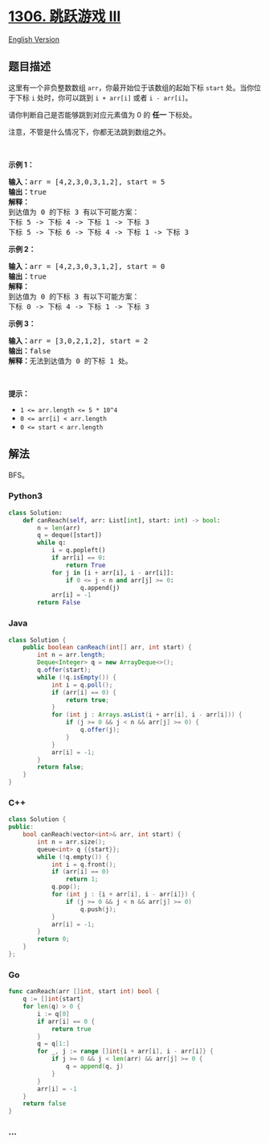 # [1306. 跳跃游戏 III](https://leetcode.cn/problems/jump-game-iii)

[English Version](/solution/1300-1399/1306.Jump%20Game%20III/README_EN.md)

## 题目描述

<!-- 这里写题目描述 -->

<p>这里有一个非负整数数组&nbsp;<code>arr</code>，你最开始位于该数组的起始下标&nbsp;<code>start</code>&nbsp;处。当你位于下标&nbsp;<code>i</code>&nbsp;处时，你可以跳到&nbsp;<code>i + arr[i]</code> 或者 <code>i - arr[i]</code>。</p>

<p>请你判断自己是否能够跳到对应元素值为 0 的 <strong>任一</strong> 下标处。</p>

<p>注意，不管是什么情况下，你都无法跳到数组之外。</p>

<p>&nbsp;</p>

<p><strong>示例 1：</strong></p>

<pre><strong>输入：</strong>arr = [4,2,3,0,3,1,2], start = 5
<strong>输出：</strong>true
<strong>解释：</strong>
到达值为 0 的下标 3 有以下可能方案： 
下标 5 -&gt; 下标 4 -&gt; 下标 1 -&gt; 下标 3 
下标 5 -&gt; 下标 6 -&gt; 下标 4 -&gt; 下标 1 -&gt; 下标 3 
</pre>

<p><strong>示例 2：</strong></p>

<pre><strong>输入：</strong>arr = [4,2,3,0,3,1,2], start = 0
<strong>输出：</strong>true 
<strong>解释：
</strong>到达值为 0 的下标 3 有以下可能方案： 
下标 0 -&gt; 下标 4 -&gt; 下标 1 -&gt; 下标 3
</pre>

<p><strong>示例 3：</strong></p>

<pre><strong>输入：</strong>arr = [3,0,2,1,2], start = 2
<strong>输出：</strong>false
<strong>解释：</strong>无法到达值为 0 的下标 1 处。 
</pre>

<p>&nbsp;</p>

<p><strong>提示：</strong></p>

<ul>
	<li><code>1 &lt;= arr.length &lt;= 5 * 10^4</code></li>
	<li><code>0 &lt;= arr[i] &lt;&nbsp;arr.length</code></li>
	<li><code>0 &lt;= start &lt; arr.length</code></li>
</ul>

## 解法

<!-- 这里可写通用的实现逻辑 -->

BFS。

<!-- tabs:start -->

### **Python3**

<!-- 这里可写当前语言的特殊实现逻辑 -->

```python
class Solution:
    def canReach(self, arr: List[int], start: int) -> bool:
        n = len(arr)
        q = deque([start])
        while q:
            i = q.popleft()
            if arr[i] == 0:
                return True
            for j in [i + arr[i], i - arr[i]]:
                if 0 <= j < n and arr[j] >= 0:
                    q.append(j)
            arr[i] = -1
        return False
```

### **Java**

<!-- 这里可写当前语言的特殊实现逻辑 -->

```java
class Solution {
    public boolean canReach(int[] arr, int start) {
        int n = arr.length;
        Deque<Integer> q = new ArrayDeque<>();
        q.offer(start);
        while (!q.isEmpty()) {
            int i = q.poll();
            if (arr[i] == 0) {
                return true;
            }
            for (int j : Arrays.asList(i + arr[i], i - arr[i])) {
                if (j >= 0 && j < n && arr[j] >= 0) {
                    q.offer(j);
                }
            }
            arr[i] = -1;
        }
        return false;
    }
}
```

### **C++**

```cpp
class Solution {
public:
    bool canReach(vector<int>& arr, int start) {
        int n = arr.size();
        queue<int> q {{start}};
        while (!q.empty()) {
            int i = q.front();
            if (arr[i] == 0)
                return 1;
            q.pop();
            for (int j : {i + arr[i], i - arr[i]}) {
                if (j >= 0 && j < n && arr[j] >= 0)
                    q.push(j);
            }
            arr[i] = -1;
        }
        return 0;
    }
};
```

### **Go**

```go
func canReach(arr []int, start int) bool {
	q := []int{start}
	for len(q) > 0 {
		i := q[0]
		if arr[i] == 0 {
			return true
		}
		q = q[1:]
		for _, j := range []int{i + arr[i], i - arr[i]} {
			if j >= 0 && j < len(arr) && arr[j] >= 0 {
				q = append(q, j)
			}
		}
		arr[i] = -1
	}
	return false
}
```

### **...**

```

```

<!-- tabs:end -->
